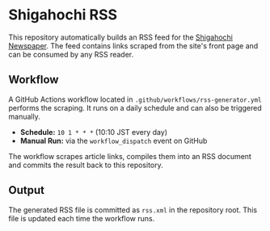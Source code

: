 # Shigahochi RSS

This repository automatically builds an RSS feed for the [Shigahochi Newspaper](http://www.shigahochi.co.jp/). The feed contains links scraped from the site's front page and can be consumed by any RSS reader.

## Workflow

A GitHub Actions workflow located in `.github/workflows/rss-generator.yml` performs the scraping. It runs on a daily schedule and can also be triggered manually.

- **Schedule:** `10 1 * * *` (10:10 JST every day)
- **Manual Run:** via the `workflow_dispatch` event on GitHub

The workflow scrapes article links, compiles them into an RSS document and commits the result back to this repository.

## Output

The generated RSS file is committed as `rss.xml` in the repository root. This file is updated each time the workflow runs.
